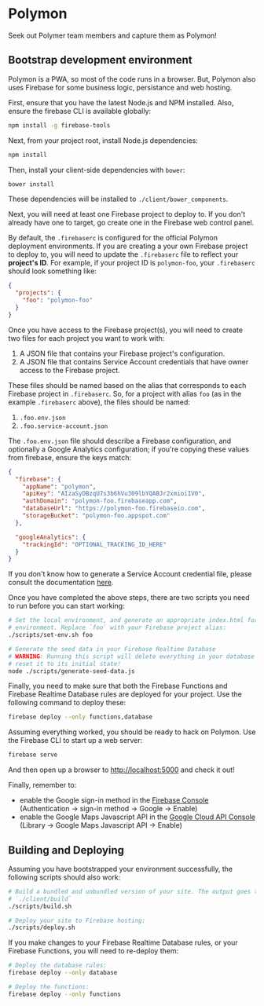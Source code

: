 # Polymon

Seek out Polymer team members and capture them as Polymon!

## Bootstrap development environment

Polymon is a PWA, so most of the code runs in a browser. But, Polymon also uses Firebase for some business logic, persistance and web hosting.

First, ensure that you have the latest Node.js and NPM installed.
Also, ensure the firebase CLI is available globally:

```sh
npm install -g firebase-tools
```

Next, from your project root, install Node.js dependencies:

```sh
npm install
```

Then, install your client-side dependencies with `bower`:

```sh
bower install
```

These dependencies will be installed to `./client/bower_components`.

Next, you will need at least one Firebase project to deploy to. If you don't
already have one to target, go create one in the Firebase web control panel.

By default, the `.firebaserc` is configured for the official Polymon
deployment environments. If you are creating a your own Firebase project to
deploy to, you will need to update the `.firebaserc` file to reflect your
**project's ID**. For example, if your project ID is `polymon-foo`, your
`.firebaserc` should look something like:

```json
{
  "projects": {
    "foo": "polymon-foo"
  }
}
```

Once you have access to the Firebase project(s), you will need to create two
files for each project you want to work with:

 1. A JSON file that contains your Firebase project's configuration.
 2. A JSON file that contains Service Account credentials that have owner
    access to the Firebase project.

These files should be named based on the alias that corresponds to each
Firebase project in `.firebaserc`. So, for a project with alias `foo` (as in
the example `.firebaserc` above), the files should be named:

 1. `.foo.env.json`
 2. `.foo.service-account.json`

The `.foo.env.json` file should describe a Firebase configuration, and
optionally a Google Analytics configuration; if you're copying these values from
firebase, ensure the keys match:

```json
{
  "firebase": {
    "appName": "polymon",
    "apiKey": "AIzaSyDBzqU7s3b6hVu309lbYQABJr2xmioiIV0",
    "authDomain": "polymon-foo.firebaseapp.com",
    "databaseUrl": "https://polymon-foo.firebaseio.com",
    "storageBucket": "polymon-foo.appspot.com"
  },

  "googleAnalytics": {
    "trackingId": "OPTIONAL_TRACKING_ID_HERE"
  }
}
```

If you don't know how to generate a Service Account credential file, please
consult the documentation [here][1].

Once you have completed the above steps, there are two scripts you need to
run before you can start working:

```sh
# Set the local environment, and generate an appropriate index.html for that
# environment. Replace `foo` with your Firebase project alias:
./scripts/set-env.sh foo

# Generate the seed data in your Firebase Realtime Database
# WARNING: Running this script will delete everything in your database and
# reset it to its initial state!
node ./scripts/generate-seed-data.js
```

Finally, you need to make sure that both the Firebase Functions and Firebase
Realtime Database rules are deployed for your project. Use the following
command to deploy these:

```sh
firebase deploy --only functions,database
```

Assuming everything worked, you should be ready to hack on Polymon. Use the
Firebase CLI to start up a web server:

```sh
firebase serve
```

And then open up a browser to [http://localhost:5000][2] and check it out!

Finally, remember to:
- enable the Google sign-in method in the [Firebase Console][3]
(Authentication -> sign-in method -> Google -> Enable)
- enable the Google Maps Javascript API in the [Google Cloud API Console][4]
(Library -> Google Maps Javascript API -> Enable)

## Building and Deploying

Assuming you have bootstrapped your environment successfully, the following
scripts should also work:

```sh
# Build a bundled and unbundled version of your site. The output goes to
# `./client/build`
./scripts/build.sh

# Deploy your site to Firebase hosting:
./scripts/deploy.sh
```

If you make changes to your Firebase Realtime Database rules, or your
Firebase Functions, you will need to re-deploy them:

```sh
# Deploy the database rules:
firebase deploy --only database

# Deploy the functions:
firebase deploy --only functions
```

[1]: https://firebase.google.com/docs/server/setup#add_firebase_to_your_app
[2]: http://localhost:5000
[3]: https://console.firebase.google.com/
[4]: https://console.developers.google.com/
